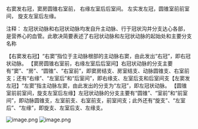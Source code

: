右窦发右冠，窦房圆锥右室前，
右缘左室后后室间。
左实发左冠，圆锥室前前室间，
旋支左室后左缘。

注释：
左冠状动脉和右冠状动脉均发自升主动脉、行于冠状沟并分支达心各部，是营养心的血管。此歌决简要表述了右冠状动脉和左冠状动脉的起始处和主要分支名称

【右窦发右冠】“右窦”指位于主动脉根部的主动脉右窦，由此发出“右冠”，即右冠状动脉。
【窦房圆锥右室前，右缘左室后后室间】右冠状动脉的分支主要有“窦”、“房”、“圆锥”、“右室前”，即窦房结支、房室结支、动脉圆锥支、右室前支；还有“右缘”、“左室后”和“后室间”，即右缘支、左室后支和后室间支【左窦发左冠】“左窦”指主动脉左窦，由此发出的分支为“左冠”，即左冠状动脉。
【圆锥室前前室间，旋支左室后左缘】左冠状动脉的分支主要有“圆锥”、“室前”和“前室间”，即动脉圆锥支，左室前支、右室前支，前室间支；此外还有“旋支”、“左室后”、“左缘”，即旋支、左室后支、左缘支。

![image.png](https://picgo18719498306.oss-cn-guangzhou.aliyuncs.com/20250808154519196.png)
![image.png](https://picgo18719498306.oss-cn-guangzhou.aliyuncs.com/20250808154540756.png)
